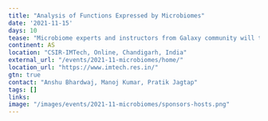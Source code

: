 ```yaml
---
title: "Analysis of Functions Expressed by Microbiomes"
date: '2021-11-15'
days: 10
tease: "Microbiome experts and instructors from Galaxy community will teach online courses on microbiome analysis via interactive resources."
continent: AS
location: "CSIR-IMTech, Online, Chandigarh, India"
external_url: "/events/2021-11-microbiomes/home/"
location_url: "https://www.imtech.res.in/"
gtn: true
contact: "Anshu Bhardwaj, Manoj Kumar, Pratik Jagtap"
tags: []
links:
image: "/images/events/2021-11-microbiomes/sponsors-hosts.png"
---
```


